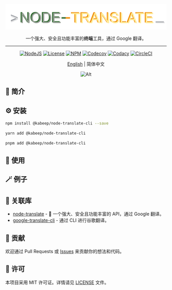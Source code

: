 <div align="center">

<img width="814" src="docs/images/logo.png" alt="logo">

一个强大、安全且功能丰富的**终端**工具，通过 Google 翻译。

---

[![NodeJS](https://img.shields.io/node/v/%40kabeep%2Fnode-translate-cli?color=lightseagreen)](https://nodejs.org/docs/latest/api/)
[![License](https://img.shields.io/github/license/kabeep/node-translate-cli?color=slateblue)](LICENSE)
[![NPM](https://img.shields.io/npm/d18m/%40kabeep%2Fnode-translate-cli?color=cornflowerblue)](https://www.npmjs.com/package/@kabeep/node-translate-cli)
[![Codecov](https://img.shields.io/codecov/c/github/kabeep/node-translate-cli?logo=codecov&color=mediumvioletred)](https://codecov.io/gh/kabeep/node-translate-cli)
[![Codacy](https://img.shields.io/codacy/grade/5c81a6d331794c7a92bfd6743551e00f?logo=codacy&logoColor=dodgerblue&color=dodgerblue)](https://app.codacy.com/gh/kabeep/node-translate-cli/dashboard?utm_source=gh&utm_medium=referral&utm_content=&utm_campaign=Badge_grade)
[![CircleCI](https://dl.circleci.com/status-badge/img/circleci/Qh23T2Zgw4Fy4V8uvKaymp/VdeCLjaHhZRmKgzXoeD65a/tree/master.svg?style=shield)](https://dl.circleci.com/status-badge/redirect/circleci/Qh23T2Zgw4Fy4V8uvKaymp/VdeCLjaHhZRmKgzXoeD65a/tree/master)

[English](README.md) | 简体中文

![Alt](https://repobeats.axiom.co/api/embed/df1b56248835381ad7729bf16ff397775e49072d.svg "Repobeats analytics image")

</div>

## 📖 简介

## ⚙️ 安装

```bash
npm install @kabeep/node-translate-cli --save
```

```bash
yarn add @kabeep/node-translate-cli
```

```bash
pnpm add @kabeep/node-translate-cli
```

## 🚀 使用

## 🪄 例子

## 🔗 关联库

- [node-translate](https://github.com/kabeep/node-translate) - 🦜 一个强大、安全且功能丰富的 API，通过 Google 翻译。
- [google-translate-cli](https://github.com/jesusalber1/google-translate-cli) - 通过 CLI 进行谷歌翻译。

## 🤝 贡献

欢迎通过 Pull Requests 或 [Issues](https://github.com/kabeep/node-translate-cli/issues) 来贡献你的想法和代码。

## 📄 许可

本项目采用 MIT 许可证。详情请见 [LICENSE](LICENSE) 文件。